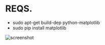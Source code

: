 REQS.
=====

 - sudo apt-get build-dep python-matplotlib
 - sudo pip install matplotlib


![screenshot](https://raw.github.com/hasantayyar/calc-noise/master/screenshot.jpg)
